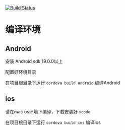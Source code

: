 [![Build Status](https://travis-ci.org/Wevan/Repair.svg?branch=master)](https://travis-ci.org/Wevan/Repair)


# 编译环境

## Android 

安装 Android sdk 19.0.0以上

配置好环境目录

在项目根目录下运行 `cordova build android` 编译Android

## ios

请在mac os环境下编译，下载安装好 `xcode`

在项目根目录下运行 `cordova build ios` 编译ios
